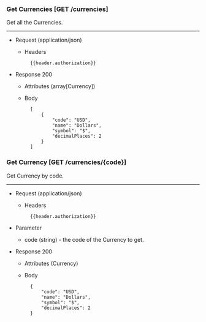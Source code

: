 ### Get Currencies [GET /currencies]

Get all the Currencies.

---
+ Request (application/json)
    + Headers
    
            {{header.authorization}}

+ Response 200
    + Attributes (array[Currency])

    + Body

            [
                {
                    "code": "USD",
                    "name": "Dollars",
                    "symbol": "$",
                    "decimalPlaces": 2
                }
            ]

### Get Currency [GET /currencies/{code}]

Get Currency by code.

---

+ Request (application/json)
    + Headers
    
            {{header.authorization}}

+ Parameter
    + code (string) - the code of the Currency to get.

+ Response 200
    + Attributes (Currency)

    + Body

            {
                "code": "USD",
                "name": "Dollars",
                "symbol": "$",
                "decimalPlaces": 2
            }
